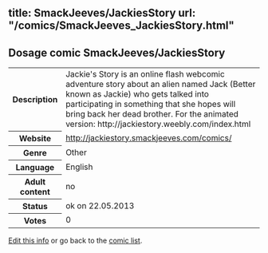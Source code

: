 title: SmackJeeves/JackiesStory
url: "/comics/SmackJeeves_JackiesStory.html"
---
Dosage comic SmackJeeves/JackiesStory
-----------------------------------------

<p id="msg"></p>
<script type="text/javascript">
if (window.location.search === '?edit_info_mail=sent_ok') {
  var elem = document.getElementById("msg");
  elem.innerHTML = 'Edited information sucessfully sent for review, which is usually done daily. Thanks!';
  elem.className = 'ok';
}
</script>
<table class="comicinfo">
<tr>
<th>Description</th><td>Jackie's Story is an online flash webcomic adventure story about an alien named Jack (Better known as Jackie) who gets talked into participating in something that she hopes will bring back her dead brother. For the animated version: http://jackiestory.weebly.com/index.html</td>
</tr>
<tr>
<th>Website</th><td><a href="http://jackiestory.smackjeeves.com/comics/">http://jackiestory.smackjeeves.com/comics/</a></td>
</tr>
<tr>
<th>Genre</th><td>Other</td>
</tr>
<tr>
<th>Language</th><td>English</td>
</tr>
<tr>
<th>Adult content</th><td>no</td>
</tr>
<tr>
<th>Status</th><td>ok on 22.05.2013</td>
</tr>
<tr>
<th>Votes</th><td>0</td>
</tr>
</table>

[Edit this info](SmackJeeves_JackiesStory_edit.html) or go back to the [comic list](../comic-index.html).
